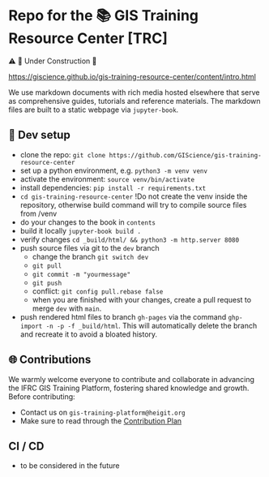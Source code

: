 # Repo for the 📚 GIS Training Resource Center [TRC]

:warning:
:construction: Under Construction :construction: 


https://giscience.github.io/gis-training-resource-center/content/intro.html

We use markdown documents with rich media hosted elsewhere that serve as comprehensive guides, tutorials and reference materials. 
The markdown files are built to a static webpage via `jupyter-book`.

## :tractor: Dev setup

* clone the repo: `git clone https://github.com/GIScience/gis-training-resource-center`
* set up a python environment, e.g. `python3 -m venv venv`
* activate the environment: `source venv/bin/activate`
* install dependencies: `pip install -r requirements.txt`
* `cd gis-training-resource-center` !Do not create the venv inside the repository, otherwise build command will try to compile source files from /venv
* do your changes to the book in `contents`
* build it locally `jupyter-book build .`
* verify changes `cd _build/html/ && python3 -m http.server 8080`
* push source files via git to the `dev` branch
  * change the branch `git switch dev`
  * `git pull`
  * `git commit -m "yourmessage"`
  * `git push`
  * conflict: `git config pull.rebase false`
  * when you are finished with your changes, create a pull request to merge `dev` with `main`. 
* push rendered html files to branch `gh-pages` via the command `ghp-import -n -p -f _build/html`. This will automatically delete the branch and recreate it to avoid a bloated history.

## 🌐 Contributions

We warmly welcome everyone to contribute and collaborate in advancing the IFRC GIS Training Platform, fostering shared knowledge and growth.
Before contributing:

* Contact us on `gis-training-platform@heigit.org`
* Make sure to read through the [Contribution Plan]()

## CI / CD
* to be considered in the future

